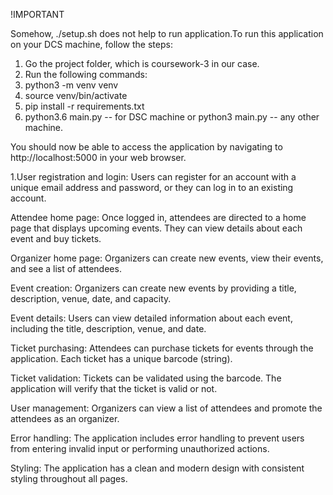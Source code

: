 !IMPORTANT


Somehow, ./setup.sh does not help to run application.To run this application on your DCS machine, follow the steps:
1. Go the project folder, which is coursework-3 in our case.
2. Run the following commands:
3. python3 -m venv venv
4. source venv/bin/activate
5. pip install -r requirements.txt
6. python3.6 main.py -- for DSC machine or python3 main.py -- any other machine.




You should now be able to access the application by navigating to http://localhost:5000 in your web browser.

1.User registration and login: Users can register for an account with a unique email address and password, or they can log in to an existing account.

Attendee home page: Once logged in, attendees are directed to a home page that displays upcoming events. They can view details about each event and buy tickets.

Organizer home page: Organizers can create new events, view their  events, and see a list of attendees.

Event creation: Organizers can create new events by providing a title, description, venue, date, and capacity.

Event details: Users can view detailed information about each event, including the title, description, venue, and date.

Ticket purchasing: Attendees can purchase tickets for events through the application. Each ticket has a unique barcode (string).


Ticket validation: Tickets can be validated using the barcode. The application will verify that the ticket is valid or not.

User management: Organizers can view a list of attendees and promote the attendees as an organizer.


Error handling: The application includes error handling to prevent users from entering invalid input or performing unauthorized actions.

Styling: The application has a clean and modern design with consistent styling throughout all pages.

